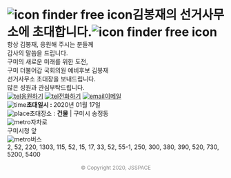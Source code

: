 <html>
<head>
<title>초대합니다 :-)</title>
<meta charset="utf-8" />
<meta name="viewport" content="width=device-width, initial-scale=1.0, maximum-scale=1.0, minimum-scale=1.0, user-scalable=yes" />

<meta property="og:site_name" content="babyparty" />
<meta property="og:title" content="김봉재의 선거사무소에 초대합니다" />
<meta property="og:description" content="2019년 1월 17일, 오셔서 김봉재의 도전을 응원해주세요!" />
<meta property="og:image" content="https://user-images.githubusercontent.com/58526681/71904436-6f042c80-31a9-11ea-86a0-07c8f4d0f997.jpg" />
<meta property="og:image" content="https://user-images.githubusercontent.com/58526681/71904445-74fa0d80-31a9-11ea-8fe6-1c386b453f92.jpg" />
<meta property="og:type" content="website" />
<meta property="og:url" content="rmsidtest.github.io" />

<link rel="stylesheet" type="text/css" href="https://cdn.jsdelivr.net/jquery.slick/1.5.9/slick.css"/>
<style>
* {
	margin: 0;
	padding: 0;
	-webkit-tap-highlight-color: rgba(0, 0, 0, 0);
	-moz-tap-highlight-color: rgba(0, 0, 0, 0);
	-webkit-text-size-adjust: 100%;
}

html,body {
	height: 100%;
}

body {
	background-color: #eee;
}

#wrap {
	max-width: 500px;
	margin: 0 auto;
	background-color: #fff;
	height: auto;
}

.img100 {
	max-width: 100%;
	width: auto !important;
	width: 100%;
}

#autoplay, .slide_wrap {
	position:relative;
	width:100%;
	overflow:hidden;
}

.content_wrap {
	font-size: 14px;
	text-align: center;
	padding-top: 15px;
	margin: 0 15px;
	color: #8d968c;
	line-height: 20px;
}

.content_wrap h1 {
	font-size: 15px;
	font-weight: bold;
	text-align: center;
	padding-bottom: 15px;
	color: #50a27f;
}

.content_wrap h1 img {
	height: 40px;
	vertical-align: middle;
}

.contact_wrap {
	text-align: center;
	padding-top: 15px;
}

.contact_wrap a {
	font-size: 15px;
	color: #2f302c;
	font-weight: bold;
	text-decoration: none;
	display: inline-block;
	padding: 10px;
	min-width: 40px;
	border-radius: 5px;
}

.contact_wrap a.bg1 {
	background-color: #bbedc8;
}

.contact_wrap a.bg2 {
	background-color: #9bddbe;
}

.contact_wrap a.bg3 {
	background-color: #ccf2cb;
}

.contact_wrap img {
	height: 15px;
	padding-right: 5px;
	vertical-align: middle;
	position: relative;
	top: -2px;
}

.date_wrap {
	margin: 0 15px;
	padding: 20px 0 0 0;
	text-align: left;
	font-size: 13px;
}

.date_wrap img {
	height: 15px;
	vertical-align: middle;
	position: relative;
	top: -2px;
	padding-right: 5px;
}

.addr_wrap {
	margin: 0 15px;
	padding: 10px 0;
	text-align: left;
	font-size: 13px;
}

.addr_wrap img {
	height: 15px;
	vertical-align: middle;
	position: relative;
	top: -2px;
	padding-right: 5px;
}

.map_wrap {
	margin: 0 15px;
	height: 200px;
	background-color: #ddd;
	text-align: center;
	font-size: 14px;
}

.tras_wrap {
	margin: 0 15px;
	font-size: 14px;
	padding-bottom: 20px;
}

.tras_wrap div {
	padding-top: 10px;
}

.tras_wrap div.what {
	color: #888;
}

.tras_wrap div.is {
	color: #8d968c;
	font-weight: bold;
	margin: 0 20px;
}

.tras_wrap img {
	height: 14px;
	vertical-align: middle;
	position: relative;
	top: -3px;
	padding-right: 5px;
}
.copy {
	font-size:12px;
	color:#888;
	text-align:center;
	padding-top:15px;
	padding-bottom:15px;
}
.slick-prev,.slick-next {
	display:none !important;
}
</style>
</head>
<body>
	<div id="wrap">
		<div class="slide_wrap">
			<div id="autoplay" style="display:none;">
				<!-- //이미지 추가 -->
				<img src="https://user-images.githubusercontent.com/58526681/71904430-6a3f7880-31a9-11ea-8d4d-7776b53f8ef2.jpg" />
				<img src="https://user-images.githubusercontent.com/58526681/71904436-6f042c80-31a9-11ea-86a0-07c8f4d0f997.jpg" />
				<img src="https://user-images.githubusercontent.com/58526681/71904445-74fa0d80-31a9-11ea-8fe6-1c386b453f92.jpg" />
			</div>
		</div>
		<div class="content_wrap">
			<h1><img src="https://cdn0.iconfinder.com/data/icons/kameleon-free-pack/110/Party-Poppers-128.png" alt="icon finder free icon" />김봉재의 선거사무소에 초대합니다.<img src="https://cdn0.iconfinder.com/data/icons/kameleon-free-pack/110/Party-Poppers-128.png" alt="icon finder free icon" /></h1>
			항상 김봉재, 응원해 주시는 분들께<br />
			감사의 말씀을 드립니다.<br />
			구미의 새로운 미래를 위한 도전,<br />
			구미 더불어갑 국회의원 예비후보 김봉재 <br /> 선거사무소 초대장을 보내드립니다.<br />
		많은 성원과 관심부탁드립니다.
		</div>
		<div class="contact_wrap">
			<a href="tel:010-7107-7704" class="bg1"><img src="https://cdn4.iconfinder.com/data/icons/miu/24/device-iPhone-smartphone-vertical-glyph-128.png" alt="tel">응원하기</a>
			<a href="tel:010-7107-7704" class="bg2"><img src="https://cdn4.iconfinder.com/data/icons/miu/24/device-iPhone-smartphone-vertical-glyph-128.png" alt="tel">전화하기</a>
			<a href="mailto:rmsidtest@gmail.com" class="bg3"><img src="https://cdn4.iconfinder.com/data/icons/miu/24/common-email-envelope-mail-outline-stroke-128.png" alt="email" />이메일</a>
		</div>
		<div class="date_wrap">
			<span><img src="https://cdn2.iconfinder.com/data/icons/office-38/24/office-40-128.png" alt="time" /><strong>초대일시 : </strong>2020년 01월 17일
		<div class="addr_wrap">
			<span><img src="https://cdn4.iconfinder.com/data/icons/miu/24/house-home-real_estate-property-glyph-128.png" alt="place" />초대장소 : <strong>건물</strong> | 구미시 
송정동</span>
		</div>
		<div class="map_wrap" id="map"></div>
		<div class="tras_wrap">
			<div>
				<div class="what"><img src="https://cdn2.iconfinder.com/data/icons/vehicles-7/24/vehicles-04-128.png" alt="metro" />자차로</div>
				<div class="is">구미시청 앞</div>
			</div>
			<div>
				<div class="what"><img src="https://cdn2.iconfinder.com/data/icons/vehicles-7/24/vehicles-12-128.png" alt="metro" />버스</div>
				<div class="is">2, 52, 220, 1303, 115, 52, 15, 17, 33, 52, 55-1, 250, 300, 380, 390, 520, 730, 5200, 5400</div>
			</div>
		</div>
		<div class="copy">
			© Copyright 2020, JSSPACE
		</div>
	<script src="https://cdnjs.cloudflare.com/ajax/libs/jquery/1.12.0/jquery.min.js"></script>
	<script src="https://maps.googleapis.com/maps/api/js?signed_in=true"></script>
	<script src="https://cdnjs.cloudflare.com/ajax/libs/slick-carousel/1.5.9/slick.min.js"></script>
	<script>
	var latlng = "37.378100, 127.112298"; //구글맵에서 위치 검색 후, 맵을 클릭하면 나오는 하단의 좌표를 입력한다.

	function initMap() {
		if (latlng.length <= 0)
			return false;
		arr = latlng.split(",");
		if (arr.length <= 1)
			return false;

		var myLatLng = {
			lat : parseFloat($.trim(arr[0])),
			lng : parseFloat($.trim(arr[1]))
		};
		var map = new google.maps.Map(document.getElementById('map'), {
			zoom : 17,
			center : myLatLng
		});
		var arr = [];

		new google.maps.Marker({
			position : myLatLng,
			map : map
		});
	}
	$(function(e) {
		initMap();
		
		var targetEle = $("#autoplay");
		targetEle.find("img").css("cssText" , "width:" + targetEle.width() + "px !important;");
		targetEle.slick({
			slidesToShow : 1,
			slidesToScroll : 1,
			autoplay : true,
			autoplaySpeed : 2000,
			dots: false,
		  	infinite: true,
		  	variableWidth: true
		});
		targetEle.css({"display" : "block"});
		var tmpHeight = 0;
		targetEle.find("img").each(function(k, v) {
			var _this = $(this);
			if( tmpHeight == 0 || tmpHeight > _this.height() ) {
				tmpHeight = _this.height();
			}
		});
		$(".slide_wrap").height(tmpHeight);
	});
	
	</script>
